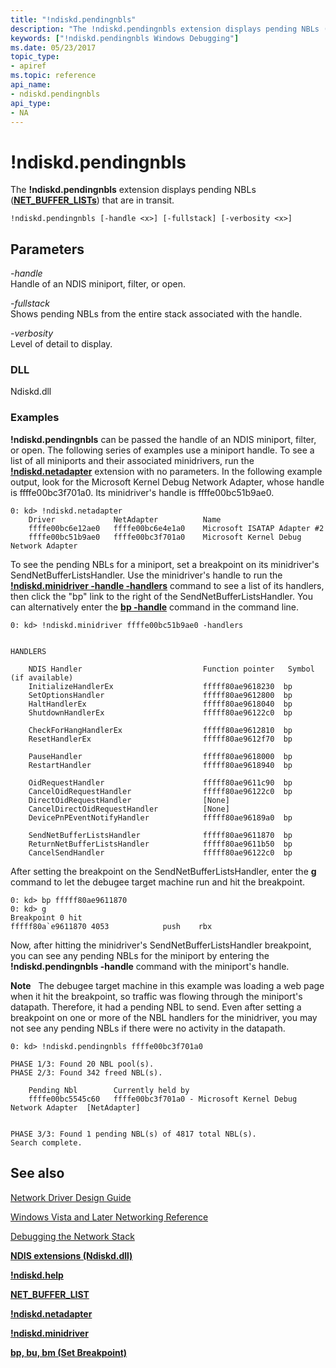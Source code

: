 ```yaml
---
title: "!ndiskd.pendingnbls"
description: "The !ndiskd.pendingnbls extension displays pending NBLs (NET_BUFFER_LISTs) that are in transit."
keywords: ["!ndiskd.pendingnbls Windows Debugging"]
ms.date: 05/23/2017
topic_type:
- apiref
ms.topic: reference
api_name:
- ndiskd.pendingnbls
api_type:
- NA
---
```


# !ndiskd.pendingnbls

The **!ndiskd.pendingnbls** extension displays pending NBLs ([**NET\_BUFFER\_LISTs**](../network/net-buffer-list-structure.md)) that are in transit.

```console
!ndiskd.pendingnbls [-handle <x>] [-fullstack] [-verbosity <x>] 
```

## Parameters

<span id="_______-handle______"></span><span id="_______-HANDLE______"></span> *-handle*   
Handle of an NDIS miniport, filter, or open.

<span id="_______-fullstack______"></span><span id="_______-FULLSTACK______"></span> *-fullstack*   
Shows pending NBLs from the entire stack associated with the handle.

<span id="_______-verbosity______"></span><span id="_______-VERBOSITY______"></span> *-verbosity*   
Level of detail to display.

### DLL

Ndiskd.dll

### Examples

**!ndiskd.pendingnbls** can be passed the handle of an NDIS miniport, filter, or open. The following series of examples use a miniport handle. To see a list of all miniports and their associated minidrivers, run the [**!ndiskd.netadapter**](-ndiskd-netadapter.md) extension with no parameters. In the following example output, look for the Microsoft Kernel Debug Network Adapter, whose handle is ffffe00bc3f701a0. Its minidriver's handle is ffffe00bc51b9ae0.

```console
0: kd> !ndiskd.netadapter
    Driver             NetAdapter          Name                                 
    ffffe00bc6e12ae0   ffffe00bc6e4e1a0    Microsoft ISATAP Adapter #2
    ffffe00bc51b9ae0   ffffe00bc3f701a0    Microsoft Kernel Debug Network Adapter
```

To see the pending NBLs for a miniport, set a breakpoint on its minidriver's SendNetBufferListsHandler. Use the minidriver's handle to run the [**!ndiskd.minidriver -handle -handlers**](-ndiskd-minidriver.md) command to see a list of its handlers, then click the "bp" link to the right of the SendNetBufferListsHandler. You can alternatively enter the [**bp -handle**](bp--bu--bm--set-breakpoint-.md) command in the command line.

```console
0: kd> !ndiskd.minidriver ffffe00bc51b9ae0 -handlers


HANDLERS

    NDIS Handler                           Function pointer   Symbol (if available)
    InitializeHandlerEx                    fffff80ae9618230  bp
    SetOptionsHandler                      fffff80ae9612800  bp
    HaltHandlerEx                          fffff80ae9618040  bp
    ShutdownHandlerEx                      fffff80ae96122c0  bp

    CheckForHangHandlerEx                  fffff80ae9612810  bp
    ResetHandlerEx                         fffff80ae9612f70  bp

    PauseHandler                           fffff80ae9618000  bp
    RestartHandler                         fffff80ae9618940  bp

    OidRequestHandler                      fffff80ae9611c90  bp
    CancelOidRequestHandler                fffff80ae96122c0  bp
    DirectOidRequestHandler                [None]
    CancelDirectOidRequestHandler          [None]
    DevicePnPEventNotifyHandler            fffff80ae96189a0  bp

    SendNetBufferListsHandler              fffff80ae9611870  bp
    ReturnNetBufferListsHandler            fffff80ae9611b50  bp
    CancelSendHandler                      fffff80ae96122c0  bp
```

After setting the breakpoint on the SendNetBufferListsHandler, enter the **g** command to let the debugee target machine run and hit the breakpoint.

```console
0: kd> bp fffff80ae9611870
0: kd> g
Breakpoint 0 hit
fffff80a`e9611870 4053            push    rbx
```

Now, after hitting the minidriver's SendNetBufferListsHandler breakpoint, you can see any pending NBLs for the miniport by entering the **!ndiskd.pendingnbls -handle** command with the miniport's handle.

**Note**  
The debugee target machine in this example was loading a web page when it hit the breakpoint, so traffic was flowing through the miniport's datapath. Therefore, it had a pending NBL to send. Even after setting a breakpoint on one or more of the NBL handlers for the minidriver, you may not see any pending NBLs if there were no activity in the datapath.


```console
0: kd> !ndiskd.pendingnbls ffffe00bc3f701a0

PHASE 1/3: Found 20 NBL pool(s).                 
PHASE 2/3: Found 342 freed NBL(s).                                    

    Pending Nbl        Currently held by                                        
    ffffe00bc5545c60   ffffe00bc3f701a0 - Microsoft Kernel Debug Network Adapter  [NetAdapter]                    
    

PHASE 3/3: Found 1 pending NBL(s) of 4817 total NBL(s).                      
Search complete.
```

## See also


[Network Driver Design Guide](../network/index.md)

[Windows Vista and Later Networking Reference](/windows-hardware/drivers/ddi/_netvista/)

[Debugging the Network Stack](/shows/defrag-tools/175-debugging-network-stack)

[**NDIS extensions (Ndiskd.dll)**](ndis-extensions--ndiskd-dll-.md)

[**!ndiskd.help**](-ndiskd-help.md)

[**NET\_BUFFER\_LIST**](../network/net-buffer-list-structure.md)

[**!ndiskd.netadapter**](-ndiskd-netadapter.md)

[**!ndiskd.minidriver**](-ndiskd-minidriver.md)

[**bp, bu, bm (Set Breakpoint)**](bp--bu--bm--set-breakpoint-.md)

